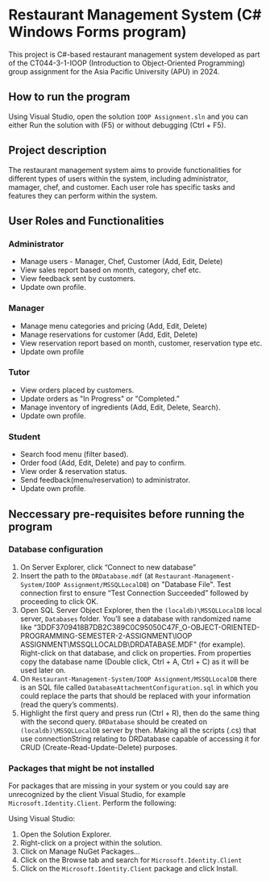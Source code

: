 # Restaurant Management System (C# Windows Forms program)

This project is C#-based restaurant management system developed as part of the CT044-3-1-IOOP (Introduction to Object-Oriented Programming) group assignment for the Asia Pacific University (APU) in 2024.

## How to run the program
Using Visual Studio, open the solution `IOOP Assignment.sln` and you can either Run the solution with (F5) or without debugging (Ctrl + F5).

## Project description
The restaurant management system aims to provide functionalities for different types of users within the system, including administrator, mamager, chef, and customer. Each user role has specific tasks and features they can perform within the system.

## User Roles and Functionalities
### Administrator
- Manage users - Manager, Chef, Customer (Add, Edit, Delete)
- View sales report based on month, category, chef etc.
- View feedback sent by customers.
- Update own profile.
### Manager
- Manage menu categories and pricing (Add, Edit, Delete)
- Manage reservations for customer (Add, Edit, Delete)
- View reservation report based on month, customer, reservation type etc.
- Update own profile
### Tutor
- View orders placed by customers.
- Update orders as "In Progress" or "Completed.”
- Manage inventory of ingredients (Add, Edit, Delete, Search).
- Update own profile.
### Student
- Search food menu (filter based).
- Order food (Add, Edit, Delete) and pay to confirm.
- View order & reservation status.
- Send feedback(menu/reservation) to administrator.
- Update own profile.

## Neccessary pre-requisites before running the program
### Database configuration
1. On Server Explorer, click “Connect to new database”
2. Insert the path to the `DRDatabase.mdf` (at `Restaurant-Management-System/IOOP Assignment/MSSQLLocalDB`) on "Database File". Test connection first to ensure “Test Connection Succeeded” followed by proceeding to click OK.
3. Open SQL Server Object Explorer, then the `(localdb)\MSSQLLocalDB` local server, `Databases` folder. You’ll see a database with randomized name like “3DDF3709418B7DB2C389C0C95050C47F_O-OBJECT-ORIENTED-PROGRAMMING-SEMESTER-2-ASSIGNMENT\IOOP ASSIGNMENT\MSSQLLOCALDB\DRDATABASE.MDF" (for example). Right-click on that database, and click on properties. From properties copy the database name (Double click, Ctrl + A, Ctrl + C) as it will be used later on.
4. On `Restaurant-Management-System/IOOP Assignment/MSSQLLocalDB` there is an SQL file called `DatabaseAttachmentConfiguration.sql` in which you could replace the parts that should be replaced with your information (read the query’s comments).
5. Highlight the first query and press run (Ctrl + R), then do the same thing with the second query. `DRDatabase` should be created on `(localdb)\MSSQLLocalDB` server by then. Making all the scripts (.cs) that use connectionString relating to DRDatabase capable of accessing it for CRUD (Create-Read-Update-Delete) purposes.
   
### Packages that might be not installed 
For packages that are missing in your system or you could say are unrecognized by the client Visual Studio, for example `Microsoft.Identity.Client`. Perform the following:

Using Visual Studio:
1. Open the Solution Explorer.
2. Right-click on a project within the solution.
3. Click on Manage NuGet Packages...
4. Click on the Browse tab and search for `Microsoft.Identity.Client`
5. Click on the `Microsoft.Identity.Client` package and click Install.
